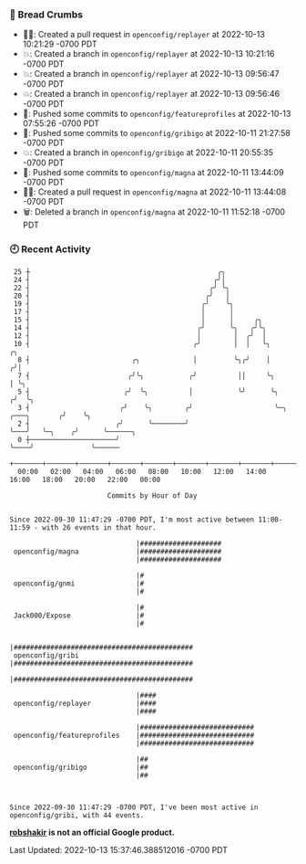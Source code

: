 ### 🍞 Bread Crumbs

 * ✍🏼: Created a pull request in `openconfig/replayer` at 2022-10-13 10:21:29 -0700 PDT
 * 💥: Created a branch in `openconfig/replayer` at 2022-10-13 10:21:16 -0700 PDT
 * 💥: Created a branch in `openconfig/replayer` at 2022-10-13 09:56:47 -0700 PDT
 * 💥: Created a branch in `openconfig/replayer` at 2022-10-13 09:56:46 -0700 PDT
 * 🚢: Pushed some commits to `openconfig/featureprofiles` at 2022-10-13 07:55:26 -0700 PDT
 * 🚢: Pushed some commits to `openconfig/gribigo` at 2022-10-11 21:27:58 -0700 PDT
 * 💥: Created a branch in `openconfig/gribigo` at 2022-10-11 20:55:35 -0700 PDT
 * 🚢: Pushed some commits to `openconfig/magna` at 2022-10-11 13:44:09 -0700 PDT
 * ✍🏼: Created a pull request in `openconfig/magna` at 2022-10-11 13:44:08 -0700 PDT
 * 🗑: Deleted a branch in `openconfig/magna` at 2022-10-11 11:52:18 -0700 PDT

### 🕘 Recent Activity
```
 25 ┼                                              ╭╮
 24 ┤                                             ╭╯│
 22 ┤                                            ╭╯ ╰╮
 20 ┤                                           ╭╯   │
 19 ┤                                          ╭╯    ╰╮
 17 ┤                                          │      │
 15 ┤                                          │      │     ╭╮
 14 ┤                                         ╭╯      ╰╮   ╭╯╰╮
 12 ┤                                         │        │  ╭╯  │
 10 ┤                                        ╭╯        │  │   ╰╮                      ╭╮
  8 ┤                         ╭╮             │         ╰╮╭╯    │                     ╭╯│
  7 ┤                        ╭╯╰╮           ╭╯          ││     ╰╮                    │ ╰╮
  5 ┤                       ╭╯  ╰╮          │           ╰╯      ╰╮                  ╭╯  ╰╮
  3 ┤                      ╭╯    ╰╮        ╭╯                    ╰─╮   ╭───╮       ╭╯    ╰╮
  2 ┤                     ╭╯      ╰────────╯                       ╰───╯   ╰─╮    ╭╯      ╰──────╮
  0 ┼─────────────────────╯                                                  ╰────╯              ╰──────
    +───────+───────+───────+───────+───────+───────+───────+───────+───────+───────+───────+───────+────
  00:00   02:00   04:00   06:00   08:00   10:00   12:00   14:00   16:00   18:00   20:00   22:00   00:00   

						Commits by Hour of Day


Since 2022-09-30 11:47:29 -0700 PDT, I'm most active between 11:00-11:59 - with 26 events in that hour.

```



```
                               |####################
 openconfig/magna              |####################
                               |####################

                               |#
 openconfig/gnmi               |#
                               |#

                               |#
 Jack000/Expose                |#
                               |#

                               |############################################
 openconfig/gribi              |############################################
                               |############################################

                               |####
 openconfig/replayer           |####
                               |####

                               |############################
 openconfig/featureprofiles    |############################
                               |############################

                               |##
 openconfig/gribigo            |##
                               |##



Since 2022-09-30 11:47:29 -0700 PDT, I've been most active in openconfig/gribi, with 44 events.

```
**[robshakir](mailto:robjs@google.com) is not an official Google product.**  


Last Updated: 2022-10-13 15:37:46.388512016 -0700 PDT
